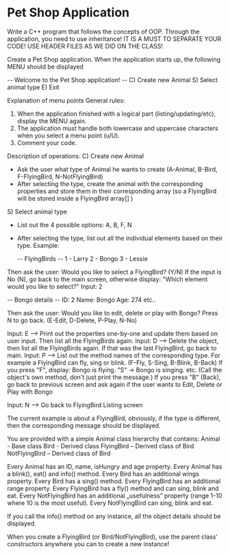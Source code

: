 # Pet Shop Application

Write a C++ program that follows the concepts of OOP.
Through the application, you need to use inheritance!
IT IS A MUST TO SEPARATE YOUR CODE! USE HEADER FILES AS WE DID ON THE CLASS!


Create a Pet Shop application.
When the application starts up, the following MENU should be displayed

  -- Welcome to the Pet Shop application! --
  C) Create new Animal
  S) Select animal type
  E) Exit


Explanation of menu points
General rules: 
1) When the application finished with a logical part (listing/updating/etc), display the MENU again.
2) The application must handle both lowercase and uppercase characters when you select a menu point (u/U).
3) Comment your code.


Description of operations:
C) Create new Animal
- Ask the user what type of Animal he wants to create (A-Animal, B-Bird, F-FlyingBird, N-NotFlyingBird)
- After selecting the type, create the animal with the corresponding properties and store them in their corresponding array (so a FlyingBird will be stored inside a FlyingBird array[] )

S) Select animal type
- List out the 4 possible options: A, B, F, N
- After selecting the type, list out all the individual elements based on their type. Example:

  -- FlyingBirds --
   1 - Larry
   2 - Bongo
   3 - Lessie
   
Then ask the user: Would you like to select a FlyingBird? (Y/N)
If the input is No (N), go back to the main screen, otherwise display: "Which element would you like to select?"
Input: 2

  -- Bongo details --
  ID: 2
  Name: Bongo
  Age: 274
  etc..


Then ask the user: Would you like to edit, delete or play with Bongo? Press N to go back. (E-Edit, D-Delete, P-Play, N-No)

Input: E  --> Print out the properties one-by-one and update them based on user input. Then list all the FlyingBirds again.
Input: D  --> Delete the object, then list all the FlyingBirds again. If that was the last FlyingBird, go back to main.
Input: P  --> List out the method names of the corresponding type. For example a FlyingBird can fly, sing or blink. (F-Fly, S-Sing, B-Blink, B-Back)
              If you press "F", display: Bongo is flying. "S" -> Bongo is singing. etc. (Call the object's own method, don't just print the message.)
              If you press "B" (Back), go back to previous screen and ask again if the user wants to Edit, Delete or Play with Bongo

Input: N  --> Go back to FlyingBird Listing screen 

The current example is about a FlyingBird, obviously, if the type is different, then the corresponding message should be displayed.


You are provided with a simple Animal class hierarchy that contains:
Animal - Base class
Bird - Derived class
FlyingBird – Derived class of Bird
NotFlyingBird – Derived class of Bird

Every Animal has an ID, name, isHungry and age property.
Every Animal has a blink(), eat() and info() method.
Every Bird has an additional wings property.
Every Bird has a sing() method.
Every FlyingBird has an additional range property.
Every FlyingBird has a fly() method and can sing, blink and eat.
Every NotFlyingBird has an additional „usefulness” property (range 1-10 where 10 is the most useful).
Every NotFlyingBird can sing, blink and eat.

If you call the info() method on any instance, all the object details should be displayed.

When you create a FlyingBird (or Bird/NotFlyingBird), use the parent class’ constructors anywhere you can to create a new instance!
